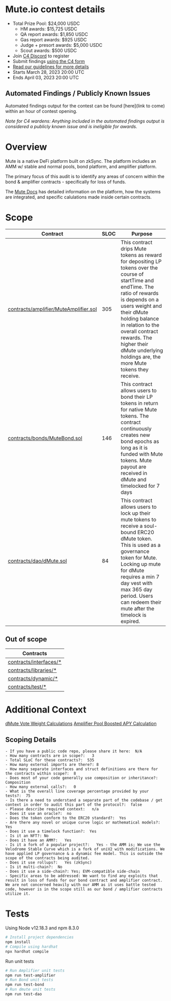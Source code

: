 # Mute.io contest details
- Total Prize Pool: $24,000 USDC
  - HM awards: $15,725 USDC
  - QA report awards: $1,850 USDC
  - Gas report awards: $925 USDC
  - Judge + presort awards: $5,000 USDC
  - Scout awards: $500 USDC
- Join [C4 Discord](https://discord.gg/code4rena) to register
- Submit findings [using the C4 form](https://code4rena.com/contests/2023-03-mute-contest/submit)
- [Read our guidelines for more details](https://docs.code4rena.com/roles/wardens)
- Starts March 28, 2023 20:00 UTC
- Ends April 03, 2023 20:00 UTC

## Automated Findings / Publicly Known Issues

Automated findings output for the contest can be found [here](link to come) within an hour of contest opening.

*Note for C4 wardens: Anything included in the automated findings output is considered a publicly known issue and is ineligible for awards.*

# Overview

Mute is a native DeFi platform built on zkSync. The platform includes an AMM w/ stable and normal pools, bond platform, and amplifier platform. 

The primary focus of this audit is to identify any areas of concern within the bond & amplifier contracts - specifically for loss of funds.

The [Mute Docs](https://wiki.mute.io) has detailed information on the platform, how the systems are integrated, and specific calulations made inside certain contracts. 

# Scope


| Contract | SLOC | Purpose |  
| ----------- | ----------- | ----------- |
| [contracts/amplifier/MuteAmplifier.sol](contracts/amplifier/MuteAmplifier.sol) | 305 | This contract drips Mute tokens as reward for depositing LP tokens over the course of startTime and endTime. The ratio of rewards is depends on a users weight and their dMute holding balance in relation to the overall contract rewards. The higher their dMute underlying holdings are, the more Mute tokens they receive. |
| [contracts/bonds/MuteBond.sol](contracts/bonds/MuteBond.sol) | 146 | This contract allows users to bond their LP tokens in return for native Mute tokens. The contract continuously creates new bond epochs as long as it is funded with Mute tokens. Mute payout are received in dMute and timelocked for 7 days |
| [contracts/dao/dMute.sol](contracts/dao/dMute.sol) | 84 | This contract allows users to lock up their mute tokens to receive a soul-bound ERC20 dMute token. This is used as a governance token for Mute. Locking up mute for dMute requires a min 7 day vest with max 365 day period. Users can redeem their mute after the timelock is expired.  |
## Out of scope

| Contracts |  
| ----------- |
| [contracts/interfaces/*](contracts/interfaces)|
| [contracts/libraries/*](contracts/libraries)|
| [contracts/dynamic/*](contracts/dynamic)|
| [contracts/test/*](contracts/test)|

# Additional Context

[dMute Vote Weight Calculations](https://wiki.mute.io/mute/mute-dao/introduction)
[Amplifier Pool Boosted APY Calculation](https://wiki.mute.io/mute/mute-switch/amplifier)

## Scoping Details 
```
- If you have a public code repo, please share it here:  N/A
- How many contracts are in scope?:   3
- Total SLoC for these contracts?:  535
- How many external imports are there?: 8
- How many separate interfaces and struct definitions are there for the contracts within scope?:  8
- Does most of your code generally use composition or inheritance?:   Composition
- How many external calls?:   0
- What is the overall line coverage percentage provided by your tests?:  75
- Is there a need to understand a separate part of the codebase / get context in order to audit this part of the protocol?:  false 
- Please describe required context:   n/a
- Does it use an oracle?:  no
- Does the token conform to the ERC20 standard?:  Yes
- Are there any novel or unique curve logic or mathematical models?: Yes
- Does it use a timelock function?:  Yes
- Is it an NFT?: No
- Does it have an AMM?:   Yes
- Is it a fork of a popular project?:   Yes - the AMM is; We use the Velodrome Stable Curve which is a fork of uniV2 with modifications. We have applied LP governance & a dynamic fee model. This is outside the scope of the contracts being audited. 
- Does it use rollups?:   Yes (zkSync)
- Is it multi-chain?:  No
- Does it use a side-chain?: Yes; EVM-compatible side-chain
- Specific areas to be addressed: We want to find any exploits that result in loss of funds for our bond contract and amplifier contract. We are not concerned heavily with our AMM as it uses battle tested code, however is in the scope still as our bond / amplifier contracts utilize it.
```

# Tests

Using Node v12.18.3 and npm 8.3.0

```bash
# Install project dependencies
npm install
# Compile using hardhat
npx hardhat compile
```

Run unit tests

``` bash
# Run Amplifier unit tests
npm run test-amplifier
# Run Bond unit tests
npm run test-bond
# Run dmute unit tests
npm run test-dao
````
